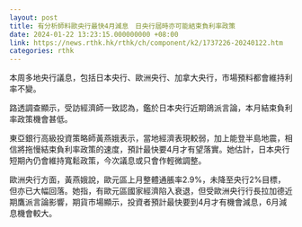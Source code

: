 ```yaml
---
layout: post
title: 有分析師料歐央行最快4月減息　日央行屆時亦可能結束負利率政策
date: 2024-01-22 13:23:15.000000000 +08:00
link: https://news.rthk.hk/rthk/ch/component/k2/1737226-20240122.htm
categories: rthk
---
```


本周多地央行議息，包括日本央行、歐洲央行、加拿大央行，市場預料都會維持利率不變。

路透調查顯示，受訪經濟師一致認為，鑑於日本央行近期鴿派言論，本月結束負利率政策機會甚低。

東亞銀行高級投資策略師黃燕娥表示，當地經濟表現較弱，加上能登半島地震，相信將拖慢結束負利率政策的速度，預計最快要4月才有望落實。她估計，日本央行短期內仍會維持寬鬆政策，今次議息或只會作輕微調整。

歐洲央行方面，黃燕娥說，歐元區上月整體通脹率2.9%，未降至央行2%目標，但亦已大幅回落。她指，有歐元區國家經濟陷入衰退，但受歐洲央行行長拉加德近期鷹派言論影響，期貨市場顯示，投資者預計最快要到4月才有機會減息，6月減息機會較大。
